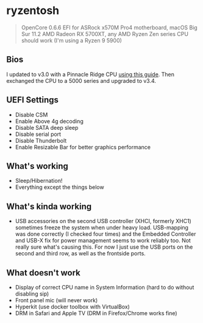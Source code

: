 # ryzentosh

> OpenCore 0.6.6 EFI for ASRock x570M Pro4 motherboard, macOS Big Sur 11.2
> AMD Radeon RX 5700XT, any AMD Ryzen Zen series CPU should work (I'm using a Ryzen 9 5900)

## Bios

I updated to v3.0 with a Pinnacle Ridge CPU [using this guide](https://download.asrock.com/TSD/Ryzen5000/X570M%20Pro4.pdf). Then exchanged the CPU to a 5000 series and upgraded to v3.4.

## UEFI Settings

* Disable CSM
* Enable Above 4g decoding
* Disable SATA deep sleep
* Disable serial port
* Disable Thunderbolt
* Enable Resizable Bar for better graphics performance

## What's working

* Sleep/Hibernation!
* Everything except the things below

## What's kinda working

* USB accessories on the second USB controller (XHCI, formerly XHC1) sometimes freeze the system when under heavy load. USB-mapping was done correctly (I checked four times) and the Embedded Controller and USB-X fix for power management seems to work reliably too. Not really sure what's causing this. For now I just use the USB ports on the second and third row, as well as the frontside ports.

## What doesn't work

* Display of correct CPU name in System Information (hard to do without disabling sip)
* Front panel mic (will never work)
* Hyperkit (use docker toolbox with VirtualBox)
* DRM in Safari and Apple TV (DRM in Firefox/Chrome works fine)
